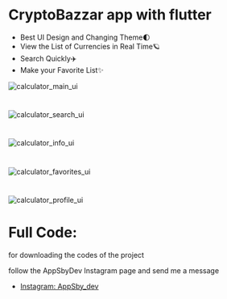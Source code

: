 # CryptoBazzar app with flutter
- Best UI Design and Changing Theme🌓
- View the List of Currencies in Real Time🪐
- Search Quickly✈️
- Make your Favorite List✨

![calculator_main_ui](https://appsbydev.chbk.run/api/files/5mcd64cn9lcnrwv/y0jkns4g8mq3xx2/main_aYMPx8a9o0.png)
#
![calculator_search_ui](https://appsbydev.chbk.run/api/files/5mcd64cn9lcnrwv/y0jkns4g8mq3xx2/search_eXmE6vPtbM.png)
#
![calculator_info_ui](https://appsbydev.chbk.run/api/files/5mcd64cn9lcnrwv/y0jkns4g8mq3xx2/info_KpDZL10pzD.png)
#
![calculator_favorites_ui](https://appsbydev.chbk.run/api/files/5mcd64cn9lcnrwv/y0jkns4g8mq3xx2/favorites_0aYoCiVA7w.png)
#
![calculator_profile_ui](https://appsbydev.chbk.run/api/files/5mcd64cn9lcnrwv/y0jkns4g8mq3xx2/profile_mr8l2DvjPq.png)

# Full Code:
for downloading the codes of the project 

follow the AppSbyDev Instagram page and send me a message

- [Instagram: AppSby_dev](https://www.instagram.com/appsby_dev?igsh=dm0ybDF6bDRodjZ6)
